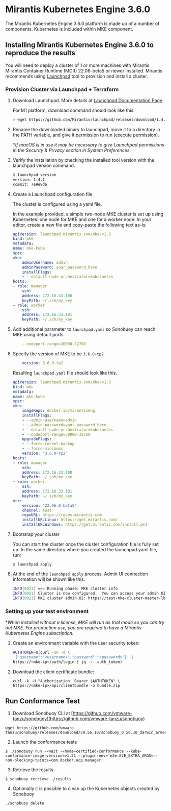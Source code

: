 # Mirantis Kubernetes Engine 3.6.0

The Mirantis Kubernetes Engine 3.6.0 platform is made up of a number of
components. Kubernetes is included within MKE component.

## Installing Mirantis Kubernetes Engine 3.6.0 to reproduce the results

You will need to deploy a cluster of 1 or more machines with Mirantis Mirantis Container Runtime (MCR) 22.06-beta5 or newer installed. Mirantis recommends using [Launchpad](https://github.com/Mirantis/launchpad/) tool to provision and install a cluster.

### Provision Cluster via Launchpad + Terraform
1. Download Launchpad.  More details at [Launchpad Documentation Page](https://docs.mirantis.com/mke/3.5/launchpad.html)

    For M1 platform, download command should look like this:
    ``` bash
    > wget https://github.com/Mirantis/launchpad/releases/download/1.4.1/launchpad-darwin-arm64
    ```

2. Rename the downloaded binary to launchpad, move it to a directory in the PATH variable, and give it permission to run (execute permission).

    **If macOS is in use it may be necessary to give Launchpad permissions in the Security & Privacy section in System Preferences.*

3. Verify the installation by checking the installed tool version with the launchpad version command.
    ``` bash
    $ launchpad version
    version: 1.4.1
    commit: 7e9e8d6
    ```

4. Create a Launchpad configuration file

    The cluster is configured using a yaml file.

    In the example provided, a simple two-node MKE cluster is set up using Kubernetes: one node for MKE and one for a worker node. In your editor, create a new file and copy-paste the following text as-is:

    ``` yaml
    apiVersion: launchpad.mirantis.com/mke/v1.3
    kind: mke
    metadata:
    name: mke-kube
    spec:
    mke:
        adminUsername: admin
        adminPassword: your_password_here
        installFlags:
        - --default-node-orchestrator=kubernetes
    hosts:
    - role: manager
        ssh:
        address: 172.16.33.100
        keyPath: ~/.ssh/my_key
    - role: worker
        ssh:
        address: 172.16.33.101
        keyPath: ~/.ssh/my_key
    ```

5. Add additional parameter to `launchpad.yaml` so Sonobuoy can reach MKE using default ports.
    ``` yaml
        --nodeport-range=30000-32768
    ```

6. Specify the version of MKE to be `3.6.0-tp2`
    ``` yaml
        version: 3.6.0-tp2
    ```

    Resulting `launchpad.yaml` file should look like this.
    ``` yaml
    apiVersion: launchpad.mirantis.com/mke/v1.3
    kind: mke
    metadata:
    name: mke-kube
    spec:
    mke:
        imageRepo: docker.io/mirantiseng
        installFlags:
        - --admin-username=admin
        - --admin-password=your_password_here
        - --default-node-orchestrator=kubernetes
        - --nodeport-range=30000-32768
        upgradeFlags:
        - --force-recent-backup
        - --force-minimums
        version: "3.6.0-tp2"
    hosts:
    - role: manager
        ssh:
        address: 172.16.33.100
        keyPath: ~/.ssh/my_key
    - role: worker
        ssh:
        address: 172.16.33.101
        keyPath: ~/.ssh/my_key
    mcr:
        version: "22.06.0-beta5"
        channel: test
        repoURL: https://repos.mirantis.com
        installURLLinux: https://get.mirantis.com/
        installURLWindows: https://get.mirantis.com/install.ps1
    ```

7. Bootstrap your cluster

    You can start the cluster once the cluster configuration file is fully set up. In the same directory where you created the launchpad.yaml file, run:
    ```
    $ launchpad apply
    ```

8. At the end of the `launchpad apply` process, Admin UI connection information will be shown like this.
    ``` bash
    INFO[0021] ==> Running phase: MKE cluster info
    INFO[0021] Cluster is now configured.  You can access your admin UIs at:
    INFO[0021] MKE cluster admin UI: https://test-mke-cluster-master-lb-895b79a08e57c67b.elb.eu-north-1.example.com
    ```

### Setting up your test environment
**When installed without a license, MKE will run as trial mode so you can try out MKE.  For production use, you are required to have a Mirantis Kubernetes Engine subscription.*

1. Create an environment variable with the user security token:
    ``` bash
    AUTHTOKEN=$(curl -sk -d \
    '{"username":"<username>","password":"<password>"}' \
    https://<mke-ip>/auth/login | jq -r .auth_token)
    ```
2. Download the client certificate bundle:
    ```
    curl -k -H "Authorization: Bearer $AUTHTOKEN" \
    https://<mke-ip>/api/clientbundle -o bundle.zip
    ```


## Run Conformance Test

1. Download Sonobuoy CLI at [https://github.com/vmware-tanzu/sonobuoy](https://github.com/vmware-tanzu/sonobuoy)
```
wget https://github.com/vmware-tanzu/sonobuoy/releases/download/v0.56.10/sonobuoy_0.56.10_darwin_arm64.tar.gz
```

2. Launch the conformance tests

```
$ ./sonobuoy run --wait --mode=certified-conformance --kube-conformance-image-version=v1.21 --plugin-env='e2e.E2E_EXTRA_ARGS=--non-blocking-taints=com.docker.ucp.manager'
```

3. Retrieve the results

```
$ sonobuoy retrieve ./results
```

4. Optionally it is possible to clean up the Kubernetes objects created by Sonobuoy

```
./sonobuoy delete
```
